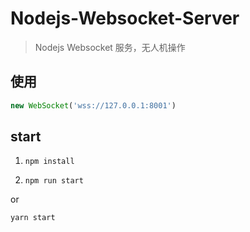 # Nodejs-Websocket-Server

> Nodejs Websocket 服务，无人机操作

## 使用

```js
new WebSocket('wss://127.0.0.1:8001')
```

## start

1. `npm install`

2. `npm run start`

or

`yarn start`
